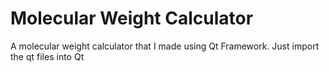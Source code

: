 # Molecular Weight Calculator
A molecular weight calculator that I made using Qt Framework. Just import the qt files into Qt

